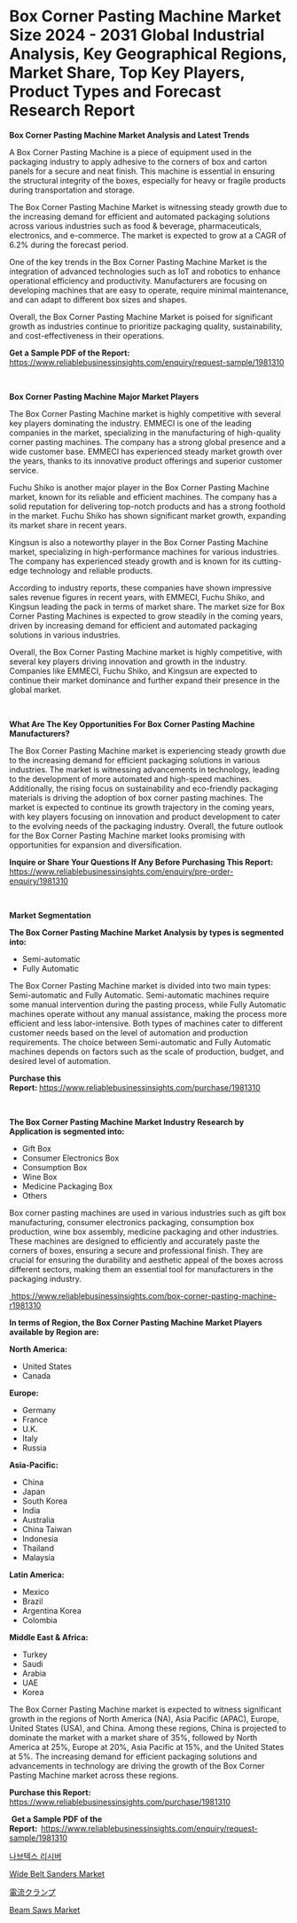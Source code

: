 <p><h1>Box Corner Pasting Machine Market Size 2024 - 2031 Global Industrial Analysis, Key Geographical Regions, Market Share, Top Key Players, Product Types and Forecast Research Report</h1></p><p><strong>Box Corner Pasting Machine Market Analysis and Latest Trends</strong></p>
<p><p>A Box Corner Pasting Machine is a piece of equipment used in the packaging industry to apply adhesive to the corners of box and carton panels for a secure and neat finish. This machine is essential in ensuring the structural integrity of the boxes, especially for heavy or fragile products during transportation and storage.</p><p>The Box Corner Pasting Machine Market is witnessing steady growth due to the increasing demand for efficient and automated packaging solutions across various industries such as food & beverage, pharmaceuticals, electronics, and e-commerce. The market is expected to grow at a CAGR of 6.2% during the forecast period. </p><p>One of the key trends in the Box Corner Pasting Machine Market is the integration of advanced technologies such as IoT and robotics to enhance operational efficiency and productivity. Manufacturers are focusing on developing machines that are easy to operate, require minimal maintenance, and can adapt to different box sizes and shapes.</p><p>Overall, the Box Corner Pasting Machine Market is poised for significant growth as industries continue to prioritize packaging quality, sustainability, and cost-effectiveness in their operations.</p></p>
<p><strong>Get a Sample PDF of the Report:&nbsp;</strong> <a href="https://www.reliablebusinessinsights.com/enquiry/request-sample/1981310">https://www.reliablebusinessinsights.com/enquiry/request-sample/1981310</a></p>
<p>&nbsp;</p>
<p><strong>Box Corner Pasting Machine Major Market Players</strong></p>
<p><p>The Box Corner Pasting Machine market is highly competitive with several key players dominating the industry. EMMECI is one of the leading companies in the market, specializing in the manufacturing of high-quality corner pasting machines. The company has a strong global presence and a wide customer base. EMMECI has experienced steady market growth over the years, thanks to its innovative product offerings and superior customer service.</p><p>Fuchu Shiko is another major player in the Box Corner Pasting Machine market, known for its reliable and efficient machines. The company has a solid reputation for delivering top-notch products and has a strong foothold in the market. Fuchu Shiko has shown significant market growth, expanding its market share in recent years.</p><p>Kingsun is also a noteworthy player in the Box Corner Pasting Machine market, specializing in high-performance machines for various industries. The company has experienced steady growth and is known for its cutting-edge technology and reliable products.</p><p>According to industry reports, these companies have shown impressive sales revenue figures in recent years, with EMMECI, Fuchu Shiko, and Kingsun leading the pack in terms of market share. The market size for Box Corner Pasting Machines is expected to grow steadily in the coming years, driven by increasing demand for efficient and automated packaging solutions in various industries.</p><p>Overall, the Box Corner Pasting Machine market is highly competitive, with several key players driving innovation and growth in the industry. Companies like EMMECI, Fuchu Shiko, and Kingsun are expected to continue their market dominance and further expand their presence in the global market.</p></p>
<p>&nbsp;</p>
<p><strong>What Are The Key Opportunities For Box Corner Pasting Machine Manufacturers?</strong></p>
<p><p>The Box Corner Pasting Machine market is experiencing steady growth due to the increasing demand for efficient packaging solutions in various industries. The market is witnessing advancements in technology, leading to the development of more automated and high-speed machines. Additionally, the rising focus on sustainability and eco-friendly packaging materials is driving the adoption of box corner pasting machines. The market is expected to continue its growth trajectory in the coming years, with key players focusing on innovation and product development to cater to the evolving needs of the packaging industry. Overall, the future outlook for the Box Corner Pasting Machine market looks promising with opportunities for expansion and diversification.</p></p>
<p><strong>Inquire or Share Your Questions If Any Before Purchasing This Report:</strong> <a href="https://www.reliablebusinessinsights.com/enquiry/pre-order-enquiry/1981310">https://www.reliablebusinessinsights.com/enquiry/pre-order-enquiry/1981310</a></p>
<p>&nbsp;</p>
<p><strong>Market Segmentation</strong></p>
<p><strong>The Box Corner Pasting Machine Market Analysis by types is segmented into:</strong></p>
<p><ul><li>Semi-automatic</li><li>Fully Automatic</li></ul></p>
<p><p>The Box Corner Pasting Machine market is divided into two main types: Semi-automatic and Fully Automatic. Semi-automatic machines require some manual intervention during the pasting process, while Fully Automatic machines operate without any manual assistance, making the process more efficient and less labor-intensive. Both types of machines cater to different customer needs based on the level of automation and production requirements. The choice between Semi-automatic and Fully Automatic machines depends on factors such as the scale of production, budget, and desired level of automation.</p></p>
<p><strong>Purchase this Report:&nbsp;</strong><a href="https://www.reliablebusinessinsights.com/purchase/1981310">https://www.reliablebusinessinsights.com/purchase/1981310</a></p>
<p>&nbsp;</p>
<p><strong>The Box Corner Pasting Machine Market Industry Research by Application is segmented into:</strong></p>
<p><ul><li>Gift Box</li><li>Consumer Electronics Box</li><li>Consumption Box</li><li>Wine Box</li><li>Medicine Packaging Box</li><li>Others</li></ul></p>
<p><p>Box corner pasting machines are used in various industries such as gift box manufacturing, consumer electronics packaging, consumption box production, wine box assembly, medicine packaging and other industries. These machines are designed to efficiently and accurately paste the corners of boxes, ensuring a secure and professional finish. They are crucial for ensuring the durability and aesthetic appeal of the boxes across different sectors, making them an essential tool for manufacturers in the packaging industry.</p></p>
<p><a href="https://www.reliablebusinessinsights.com/box-corner-pasting-machine-r1981310">&nbsp;https://www.reliablebusinessinsights.com/box-corner-pasting-machine-r1981310</a></p>
<p><strong>In terms of Region, the Box Corner Pasting Machine Market Players available by Region are:</strong></p>
<p>
    <p> <strong> North America: </strong>
        <ul>
            <li>United States</li>
            <li>Canada</li>
        </ul>
        </p> 
    <p> <strong> Europe: </strong>
        <ul>
            <li>Germany</li>
            <li>France</li>
            <li>U.K.</li>
            <li>Italy</li>
            <li>Russia</li>
        </ul>
        </p> 
    <p> <strong> Asia-Pacific: </strong>
        <ul>
            <li>China</li>
            <li>Japan</li>
            <li>South Korea</li>
            <li>India</li>
            <li>Australia</li>
            <li>China Taiwan</li>
            <li>Indonesia</li>
            <li>Thailand</li>
            <li>Malaysia</li>
        </ul>
        </p> 
    <p> <strong> Latin America: </strong>
        <ul>
            <li>Mexico</li>
            <li>Brazil</li>
            <li>Argentina Korea</li>
            <li>Colombia</li>
        </ul>
        </p> 
    <p> <strong> Middle East & Africa: </strong>
        <ul>
            <li>Turkey</li>
            <li>Saudi</li>
            <li>Arabia</li>
            <li>UAE</li>
            <li>Korea</li>
        </ul>
    </p>
    </p>
<p><p>The Box Corner Pasting Machine market is expected to witness significant growth in the regions of North America (NA), Asia Pacific (APAC), Europe, United States (USA), and China. Among these regions, China is projected to dominate the market with a market share of 35%, followed by North America at 25%, Europe at 20%, Asia Pacific at 15%, and the United States at 5%. The increasing demand for efficient packaging solutions and advancements in technology are driving the growth of the Box Corner Pasting Machine market across these regions.</p></p>
<p><strong>Purchase this Report: </strong><a href="https://www.reliablebusinessinsights.com/purchase/1981310">https://www.reliablebusinessinsights.com/purchase/1981310</a></p>
<p>&nbsp;<strong>Get a Sample PDF of the Report:&nbsp;&nbsp;</strong><a href="https://www.reliablebusinessinsights.com/enquiry/request-sample/1981310">https://www.reliablebusinessinsights.com/enquiry/request-sample/1981310</a></p>
<p><strong></strong></p>
<p><p><a href="https://github.com/vs10l4sfg5c/Market-Research-Report-List-2/blob/main/6992417169942.md">나브텍스 리시버</a></p><p><a href="https://github.com/lubmix/Market-Research-Report-List-3/blob/main/wide-belt-sanders-market.md">Wide Belt Sanders Market</a></p><p><a href="https://github.com/AbigaleHuel/Market-Research-Report-List-1/blob/main/9754660158409.md">電流クランプ</a></p><p><a href="https://github.com/Hazelklievgspy6vdcsmu106w/Market-Research-Report-List-3/blob/main/beam-saws-market.md">Beam Saws Market</a></p></p>